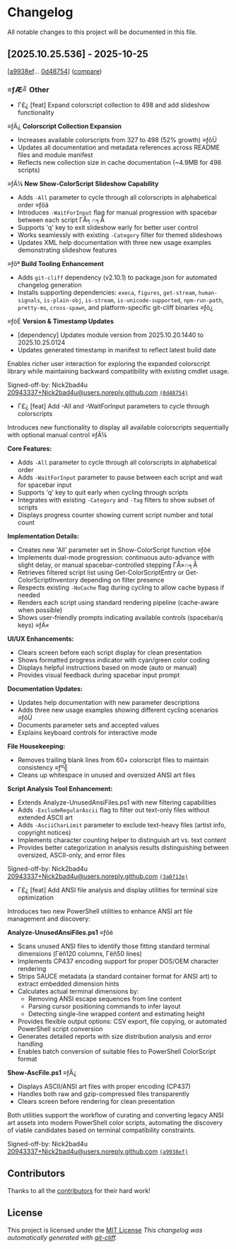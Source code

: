 <!-- markdownlint-disable -->
<!-- eslint-disable markdown/no-missing-label-refs -->
# Changelog

All notable changes to this project will be documented in this file.

## [2025.10.25.536] - 2025-10-25


[[a9938ef](https://github.com/Nick2bad4u/PS-Color-Scripts-Enhanced/commit/a9938ef01c2933a44dff7b838deb3694780ad41a)...
[0d48754](https://github.com/Nick2bad4u/PS-Color-Scripts-Enhanced/commit/0d48754e9a2918878de6c7b28a1235f052ff9add)]
([compare](https://github.com/Nick2bad4u/PS-Color-Scripts-Enhanced/compare/a9938ef01c2933a44dff7b838deb3694780ad41a...0d48754e9a2918878de6c7b28a1235f052ff9add))


### ≡ƒÆ╝ Other

- Γ£¿ [feat] Expand colorscript collection to 498 and add slideshow functionality

≡ƒÄ¿ **Colorscript Collection Expansion**
 - Increases available colorscripts from 327 to 498 (52% growth) ≡ƒôÜ
 - Updates all documentation and metadata references across README files and module manifest
 - Reflects new collection size in cache documentation (~4.9MB for 498 scripts)

≡ƒÄ¼ **New Show-ColorScript Slideshow Capability**
 - Adds `-All` parameter to cycle through all colorscripts in alphabetical order ≡ƒöä
 - Introduces `-WaitForInput` flag for manual progression with spacebar between each script ΓÅ╕∩╕Å
 - Supports 'q' key to exit slideshow early for better user control
 - Works seamlessly with existing `-Category` filter for themed slideshows
 - Updates XML help documentation with three new usage examples demonstrating slideshow features

≡ƒôª **Build Tooling Enhancement**
 - Adds `git-cliff` dependency (v2.10.1) to package.json for automated changelog generation
 - Installs supporting dependencies: `execa`, `figures`, `get-stream`, `human-signals`, `is-plain-obj`, `is-stream`, `is-unicode-supported`, `npm-run-path`, `pretty-ms`, `cross-spawn`, and platform-specific git-cliff binaries ≡ƒö¿

≡ƒòÉ **Version & Timestamp Updates**
 - [dependency] Updates module version from 2025.10.20.1440 to 2025.10.25.0124
 - Updates generated timestamp in manifest to reflect latest build date

Enables richer user interaction for exploring the expanded colorscript library while maintaining backward compatibility with existing cmdlet usage.

Signed-off-by: Nick2bad4u <20943337+Nick2bad4u@users.noreply.github.com> [`(0d48754)`](https://github.com/Nick2bad4u/PS-Color-Scripts-Enhanced/commit/0d48754e9a2918878de6c7b28a1235f052ff9add)


- Γ£¿ [feat] Add -All and -WaitForInput parameters to cycle through colorscripts

Introduces new functionality to display all available colorscripts sequentially with optional manual control ≡ƒÄ¼

**Core Features:**
- Adds `-All` parameter to cycle through all colorscripts in alphabetical order
- Adds `-WaitForInput` parameter to pause between each script and wait for spacebar input
- Supports 'q' key to quit early when cycling through scripts
- Integrates with existing `-Category` and `-Tag` filters to show subset of scripts
- Displays progress counter showing current script number and total count

**Implementation Details:**
- Creates new 'All' parameter set in Show-ColorScript function ≡ƒôé
- Implements dual-mode progression: continuous auto-advance with slight delay, or manual spacebar-controlled stepping ΓÅ»∩╕Å
- Retrieves filtered script list using Get-ColorScriptEntry or Get-ColorScriptInventory depending on filter presence
- Respects existing `-NoCache` flag during cycling to allow cache bypass if needed
- Renders each script using standard rendering pipeline (cache-aware when possible)
- Shows user-friendly prompts indicating available controls (spacebar/q keys) ≡ƒÄ«

**UI/UX Enhancements:**
- Clears screen before each script display for clean presentation
- Shows formatted progress indicator with cyan/green color coding
- Displays helpful instructions based on mode (auto or manual)
- Provides visual feedback during spacebar input prompt

**Documentation Updates:**
- Updates help documentation with new parameter descriptions
- Adds three new usage examples showing different cycling scenarios ≡ƒôÜ
- Documents parameter sets and accepted values
- Explains keyboard controls for interactive mode

**File Housekeeping:**
- Removes trailing blank lines from 60+ colorscript files to maintain consistency ≡ƒº╣
- Cleans up whitespace in unused and oversized ANSI art files

**Script Analysis Tool Enhancement:**
- Extends Analyze-UnusedAnsiFiles.ps1 with new filtering capabilities
- Adds `-ExcludeRegularAscii` flag to filter out text-only files without extended ASCII art
- Adds `-AsciiCharLimit` parameter to exclude text-heavy files (artist info, copyright notices)
- Implements character counting helper to distinguish art vs. text content
- Provides better categorization in analysis results distinguishing between oversized, ASCII-only, and error files

Signed-off-by: Nick2bad4u <20943337+Nick2bad4u@users.noreply.github.com> [`(3a0713e)`](https://github.com/Nick2bad4u/PS-Color-Scripts-Enhanced/commit/3a0713e570de4ca89ebaae9d9ef3abe3896a1207)


- Γ£¿ [feat] Add ANSI file analysis and display utilities for terminal size optimization

Introduces two new PowerShell utilities to enhance ANSI art file management and discovery:

**Analyze-UnusedAnsiFiles.ps1** ≡ƒôè
- Scans unused ANSI files to identify those fitting standard terminal dimensions (Γëñ120 columns, Γëñ50 lines)
- Implements CP437 encoding support for proper DOS/OEM character rendering
- Strips SAUCE metadata (a standard container format for ANSI art) to extract embedded dimension hints
- Calculates actual terminal dimensions by:
  - Removing ANSI escape sequences from line content
  - Parsing cursor positioning commands to infer layout
  - Detecting single-line wrapped content and estimating height
- Provides flexible output options: CSV export, file copying, or automated PowerShell script conversion
- Generates detailed reports with size distribution analysis and error handling
- Enables batch conversion of suitable files to PowerShell ColorScript format

**Show-AscFile.ps1** ≡ƒÄ¿
- Displays ASCII/ANSI art files with proper encoding (CP437)
- Handles both raw and gzip-compressed files transparently
- Clears screen before rendering for clean presentation

Both utilities support the workflow of curating and converting legacy ANSI art assets into modern PowerShell color scripts, automating the discovery of viable candidates based on terminal compatibility constraints.

Signed-off-by: Nick2bad4u <20943337+Nick2bad4u@users.noreply.github.com> [`(a9938ef)`](https://github.com/Nick2bad4u/PS-Color-Scripts-Enhanced/commit/a9938ef01c2933a44dff7b838deb3694780ad41a)






## Contributors
Thanks to all the [contributors](https://github.com/Nick2bad4u/PS-Color-Scripts-Enhanced/graphs/contributors) for their hard work!
## License
This project is licensed under the [MIT License](https://github.com/Nick2bad4u/PS-Color-Scripts-Enhanced/blob/main/LICENSE)
*This changelog was automatically generated with [git-cliff](https://github.com/orhun/git-cliff).*

